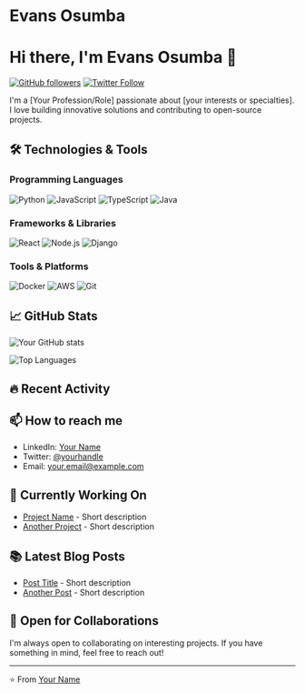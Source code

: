 # Evans Osumba
# Hi there, I'm Evans Osumba 👋

[![GitHub followers](https://img.shields.io/github/followers/yourusername?style=social)](https://github.com/galaxie-dev)
[![Twitter Follow](https://img.shields.io/twitter/follow/yourhandle?style=social)](https://twitter.com/@Osumba_ke)

I'm a [Your Profession/Role] passionate about [your interests or specialties]. I love building innovative solutions and contributing to open-source projects.

## 🛠️ Technologies & Tools

### Programming Languages
![Python](https://img.shields.io/badge/-Python-3776AB?style=flat-square&logo=python&logoColor=white)
![JavaScript](https://img.shields.io/badge/-JavaScript-F7DF1E?style=flat-square&logo=javascript&logoColor=black)
![TypeScript](https://img.shields.io/badge/-TypeScript-3178C6?style=flat-square&logo=typescript&logoColor=white)
![Java](https://img.shields.io/badge/-Java-007396?style=flat-square&logo=java&logoColor=white)

### Frameworks & Libraries
![React](https://img.shields.io/badge/-React-61DAFB?style=flat-square&logo=react&logoColor=black)
![Node.js](https://img.shields.io/badge/-Node.js-339933?style=flat-square&logo=node.js&logoColor=white)
![Django](https://img.shields.io/badge/-Django-092E20?style=flat-square&logo=django&logoColor=white)

### Tools & Platforms
![Docker](https://img.shields.io/badge/-Docker-2496ED?style=flat-square&logo=docker&logoColor=white)
![AWS](https://img.shields.io/badge/-AWS-232F3E?style=flat-square&logo=amazon-aws&logoColor=white)
![Git](https://img.shields.io/badge/-Git-F05032?style=flat-square&logo=git&logoColor=white)

## 📈 GitHub Stats

![Your GitHub stats](https://github-readme-stats.vercel.app/api?username=yourusername&show_icons=true&theme=radical)

![Top Languages](https://github-readme-stats.vercel.app/api/top-langs/?username=yourusername&layout=compact&theme=radical)

## 🔥 Recent Activity

<!--START_SECTION:activity-->
<!--END_SECTION:activity-->

## 📫 How to reach me

- LinkedIn: [Your Name](https://linkedin.com/in/yourprofile)
- Twitter: [@yourhandle](https://twitter.com/yourhandle)
- Email: your.email@example.com

## 🎯 Currently Working On

- [Project Name](https://github.com/yourusername/project) - Short description
- [Another Project](https://github.com/yourusername/another-project) - Short description

## 📚 Latest Blog Posts

- [Post Title](https://yourblog.com/post) - Short description
- [Another Post](https://yourblog.com/another-post) - Short description

## 🤝 Open for Collaborations

I'm always open to collaborating on interesting projects. If you have something in mind, feel free to reach out!

---

⭐️ From [Your Name](https://github.com/yourusername)
